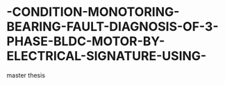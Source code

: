 # -CONDITION-MONOTORING-BEARING-FAULT-DIAGNOSIS-OF-3-PHASE-BLDC-MOTOR-BY-ELECTRICAL-SIGNATURE-USING-
master thesis
